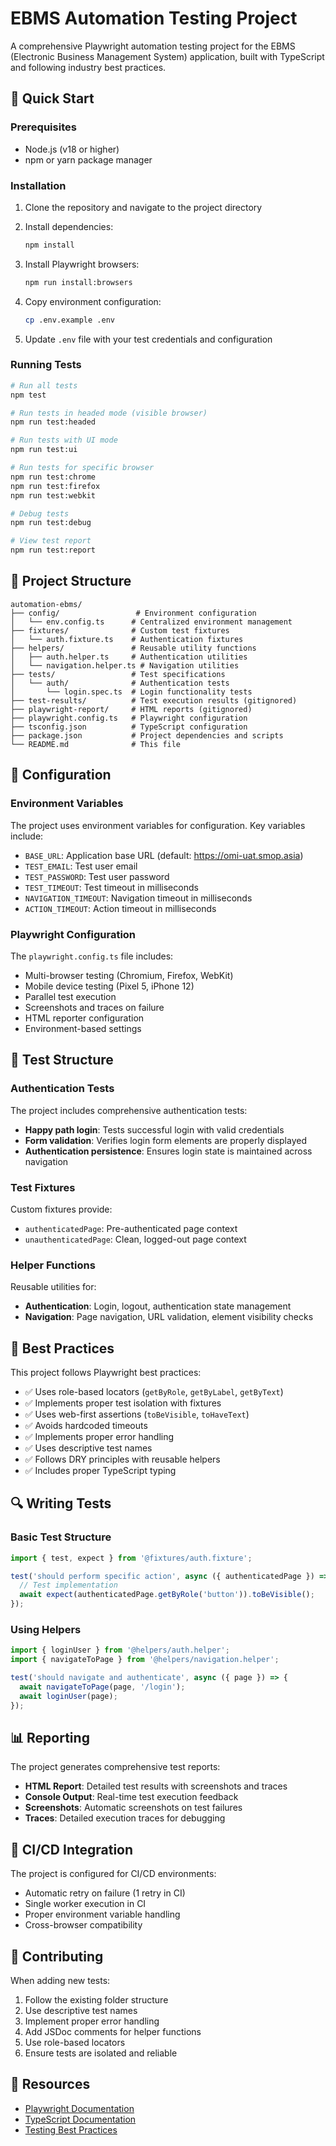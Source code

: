 # EBMS Automation Testing Project

A comprehensive Playwright automation testing project for the EBMS (Electronic Business Management System) application, built with TypeScript and following industry best practices.

## 🚀 Quick Start

### Prerequisites

- Node.js (v18 or higher)
- npm or yarn package manager

### Installation

1. Clone the repository and navigate to the project directory
2. Install dependencies:
   ```bash
   npm install
   ```

3. Install Playwright browsers:
   ```bash
   npm run install:browsers
   ```

4. Copy environment configuration:
   ```bash
   cp .env.example .env
   ```

5. Update `.env` file with your test credentials and configuration

### Running Tests

```bash
# Run all tests
npm test

# Run tests in headed mode (visible browser)
npm run test:headed

# Run tests with UI mode
npm run test:ui

# Run tests for specific browser
npm run test:chrome
npm run test:firefox
npm run test:webkit

# Debug tests
npm run test:debug

# View test report
npm run test:report
```

## 📁 Project Structure

```
automation-ebms/
├── config/                 # Environment configuration
│   └── env.config.ts      # Centralized environment management
├── fixtures/              # Custom test fixtures
│   └── auth.fixture.ts    # Authentication fixtures
├── helpers/               # Reusable utility functions
│   ├── auth.helper.ts     # Authentication utilities
│   └── navigation.helper.ts # Navigation utilities
├── tests/                 # Test specifications
│   └── auth/              # Authentication tests
│       └── login.spec.ts  # Login functionality tests
├── test-results/          # Test execution results (gitignored)
├── playwright-report/     # HTML reports (gitignored)
├── playwright.config.ts   # Playwright configuration
├── tsconfig.json          # TypeScript configuration
├── package.json           # Project dependencies and scripts
└── README.md              # This file
```

## 🔧 Configuration

### Environment Variables

The project uses environment variables for configuration. Key variables include:

- `BASE_URL`: Application base URL (default: https://omi-uat.smop.asia)
- `TEST_EMAIL`: Test user email
- `TEST_PASSWORD`: Test user password
- `TEST_TIMEOUT`: Test timeout in milliseconds
- `NAVIGATION_TIMEOUT`: Navigation timeout in milliseconds
- `ACTION_TIMEOUT`: Action timeout in milliseconds

### Playwright Configuration

The `playwright.config.ts` file includes:

- Multi-browser testing (Chromium, Firefox, WebKit)
- Mobile device testing (Pixel 5, iPhone 12)
- Parallel test execution
- Screenshots and traces on failure
- HTML reporter configuration
- Environment-based settings

## 🧪 Test Structure

### Authentication Tests

The project includes comprehensive authentication tests:

- **Happy path login**: Tests successful login with valid credentials
- **Form validation**: Verifies login form elements are properly displayed
- **Authentication persistence**: Ensures login state is maintained across navigation

### Test Fixtures

Custom fixtures provide:

- `authenticatedPage`: Pre-authenticated page context
- `unauthenticatedPage`: Clean, logged-out page context

### Helper Functions

Reusable utilities for:

- **Authentication**: Login, logout, authentication state management
- **Navigation**: Page navigation, URL validation, element visibility checks

## 🎯 Best Practices

This project follows Playwright best practices:

- ✅ Uses role-based locators (`getByRole`, `getByLabel`, `getByText`)
- ✅ Implements proper test isolation with fixtures
- ✅ Uses web-first assertions (`toBeVisible`, `toHaveText`)
- ✅ Avoids hardcoded timeouts
- ✅ Implements proper error handling
- ✅ Uses descriptive test names
- ✅ Follows DRY principles with reusable helpers
- ✅ Includes proper TypeScript typing

## 🔍 Writing Tests

### Basic Test Structure

```typescript
import { test, expect } from '@fixtures/auth.fixture';

test('should perform specific action', async ({ authenticatedPage }) => {
  // Test implementation
  await expect(authenticatedPage.getByRole('button')).toBeVisible();
});
```

### Using Helpers

```typescript
import { loginUser } from '@helpers/auth.helper';
import { navigateToPage } from '@helpers/navigation.helper';

test('should navigate and authenticate', async ({ page }) => {
  await navigateToPage(page, '/login');
  await loginUser(page);
});
```

## 📊 Reporting

The project generates comprehensive test reports:

- **HTML Report**: Detailed test results with screenshots and traces
- **Console Output**: Real-time test execution feedback
- **Screenshots**: Automatic screenshots on test failures
- **Traces**: Detailed execution traces for debugging

## 🚀 CI/CD Integration

The project is configured for CI/CD environments:

- Automatic retry on failure (1 retry in CI)
- Single worker execution in CI
- Proper environment variable handling
- Cross-browser compatibility

## 📝 Contributing

When adding new tests:

1. Follow the existing folder structure
2. Use descriptive test names
3. Implement proper error handling
4. Add JSDoc comments for helper functions
5. Use role-based locators
6. Ensure tests are isolated and reliable

## 🔗 Resources

- [Playwright Documentation](https://playwright.dev/docs/writing-tests)
- [TypeScript Documentation](https://www.typescriptlang.org/docs/)
- [Testing Best Practices](https://playwright.dev/docs/best-practices)

